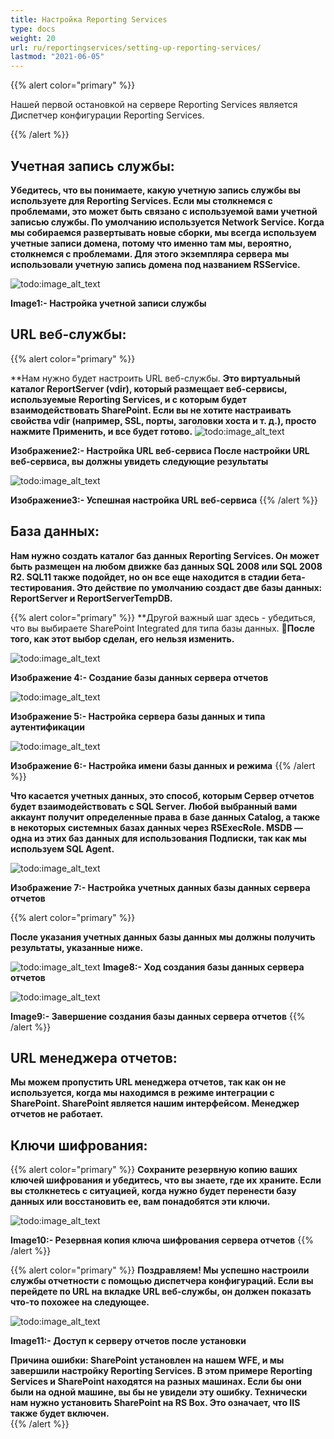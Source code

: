 ```yaml
---
title: Настройка Reporting Services
type: docs
weight: 20
url: ru/reportingservices/setting-up-reporting-services/
lastmod: "2021-06-05"
---
```


{{% alert color="primary" %}}

Нашей первой остановкой на сервере Reporting Services является Диспетчер конфигурации Reporting Services.

{{% /alert %}}

## Учетная запись службы:

**Убедитесь, что вы понимаете, какую учетную запись службы вы используете для Reporting Services. Если мы столкнемся с проблемами, это может быть связано с используемой вами учетной записью службы. По умолчанию используется Network Service. Когда мы собираемся развертывать новые сборки, мы всегда используем учетные записи домена, потому что именно там мы, вероятно, столкнемся с проблемами. Для этого экземпляра сервера мы использовали учетную запись домена под названием RSService.**

![todo:image_alt_text](setting-up-reporting-services_1.png)

**Image1:- Настройка учетной записи службы**

## URL веб-службы:

{{% alert color="primary" %}}

**Нам нужно будет настроить URL веб-службы. **Это виртуальный каталог ReportServer (vdir), который размещает веб-сервисы, используемые Reporting Services, и с которым будет взаимодействовать SharePoint. Если вы не хотите настраивать свойства vdir (например, SSL, порты, заголовки хоста и т. д.), просто нажмите Применить, и все будет готово.**
![todo:image_alt_text](setting-up-reporting-services_2.png)

**Изображение2:- Настройка URL веб-сервиса После настройки URL веб-сервиса, вы должны увидеть следующие результаты**

![todo:image_alt_text](setting-up-reporting-services_3.png)

**Изображение3:- Успешная настройка URL веб-сервиса**
{{% /alert %}}

## База данных:

**Нам нужно создать каталог баз данных Reporting Services. Он может быть размещен на любом движке баз данных SQL 2008 или SQL 2008 R2. SQL11 также подойдет, но он все еще находится в стадии бета-тестирования. Это действие по умолчанию создаст две базы данных: ReportServer и ReportServerTempDB.**

{{% alert color="primary" %}}
**Другой важный шаг здесь - убедиться, что вы выбираете SharePoint Integrated для типа базы данных.  **После того, как этот выбор сделан, его нельзя изменить.**

![todo:image_alt_text](setting-up-reporting-services_4.png)

**Изображение 4:- Создание базы данных сервера отчетов**

![todo:image_alt_text](setting-up-reporting-services_5.png)

**Изображение 5:- Настройка сервера базы данных и типа аутентификации**

![todo:image_alt_text](setting-up-reporting-services_6.png)

**Изображение 6:- Настройка имени базы данных и режима**
{{% /alert %}}

**Что касается учетных данных, это способ, которым Сервер отчетов будет взаимодействовать с SQL Server. Любой выбранный вами аккаунт получит определенные права в базе данных Catalog, а также в некоторых системных базах данных через RSExecRole. MSDB — одна из этих баз данных для использования Подписки, так как мы используем SQL Agent.**

![todo:image_alt_text](setting-up-reporting-services_7.png)

**Изображение 7:- Настройка учетных данных базы данных сервера отчетов**

{{% alert color="primary" %}}

**После указания учетных данных базы данных мы должны получить результаты, указанные ниже.**

![todo:image_alt_text](setting-up-reporting-services_8.png)
**Image8:- Ход создания базы данных сервера отчетов**

![todo:image_alt_text](setting-up-reporting-services_9.png)

**Image9:- Завершение создания базы данных сервера отчетов**
{{% /alert %}}

## URL менеджера отчетов:

**Мы можем пропустить URL менеджера отчетов, так как он не используется, когда мы находимся в режиме интеграции с SharePoint. SharePoint является нашим интерфейсом. Менеджер отчетов не работает.**

## Ключи шифрования:

{{% alert color="primary" %}}
**Сохраните резервную копию ваших ключей шифрования и убедитесь, что вы знаете, где их храните. Если вы столкнетесь с ситуацией, когда нужно будет перенести базу данных или восстановить ее, вам понадобятся эти ключи.**

![todo:image_alt_text](setting-up-reporting-services_10.png)

**Image10:- Резервная копия ключа шифрования сервера отчетов**
{{% /alert %}}

{{% alert color="primary" %}}
**Поздравляем! Мы успешно настроили службы отчетности с помощью диспетчера конфигураций. Если вы перейдете по URL на вкладке URL веб-службы, он должен показать что-то похожее на следующее.**

![todo:image_alt_text](setting-up-reporting-services_11.png)

**Image11:- Доступ к серверу отчетов после установки**

**Причина ошибки: SharePoint установлен на нашем WFE, и мы завершили настройку Reporting Services. В этом примере Reporting Services и SharePoint находятся на разных машинах. Если бы они были на одной машине, вы бы не увидели эту ошибку. Технически нам нужно установить SharePoint на RS Box. Это означает, что IIS также будет включен.**  
{{% /alert %}}